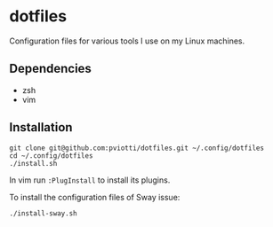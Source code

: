 # dotfiles

Configuration files for various tools I use on my Linux machines.

## Dependencies

 * zsh
 * vim


## Installation 

    git clone git@github.com:pviotti/dotfiles.git ~/.config/dotfiles
    cd ~/.config/dotfiles
    ./install.sh
    
In vim run `:PlugInstall` to install its plugins.

To install the configuration files of Sway issue:

    ./install-sway.sh

